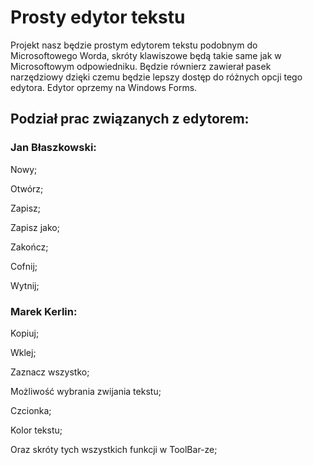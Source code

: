 # Prosty edytor tekstu
Projekt nasz będzie prostym edytorem tekstu podobnym do Microsoftowego Worda, skróty klawiszowe będą takie same jak w Microsoftowym odpowiedniku. Będzie równierz zawierał pasek narzędziowy dzięki czemu będzie lepszy dostęp do różnych opcji tego edytora. Edytor oprzemy na Windows Forms.
## Podział prac związanych z edytorem:
### Jan Błaszkowski:
Nowy;

Otwórz;

Zapisz;

Zapisz jako;

Zakończ;

Cofnij;

Wytnij;
### Marek Kerlin:
Kopiuj;

Wklej;

Zaznacz wszystko;

Możliwość wybrania zwijania tekstu;

Czcionka;

Kolor tekstu;

Oraz skróty tych wszystkich  funkcji w ToolBar-ze;
